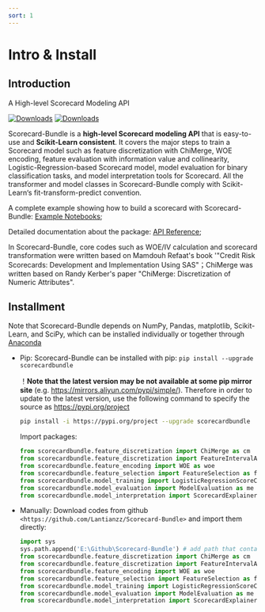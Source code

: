 ```yaml
---
sort: 1
---
```


# Intro & Install

## Introduction

A High-level Scorecard Modeling API

[![Downloads](https://pepy.tech/badge/scorecardbundle)](https://pepy.tech/project/scorecardbundle)  [![Downloads](https://img.shields.io/pypi/v/scorecardbundle?color=orange)](https://img.shields.io/pypi/v/scorecardbundle?color=orange)

Scorecard-Bundle is a **high-level Scorecard modeling API** that is easy-to-use and **Scikit-Learn consistent**.  It covers the major steps to train a Scorecard model such as feature discretization with ChiMerge, WOE encoding, feature evaluation with information value and collinearity, Logistic-Regression-based Scorecard model, model evaluation for binary classification tasks, and model interpretation tools for Scorecard. All the transformer and model classes in Scorecard-Bundle comply with Scikit-Learn‘s fit-transform-predict convention.

A complete example showing how to build a scorecard with Scorecard-Bundle: [Example Notebooks](https://scorecard-bundle.bubu.blue/Notebooks/);

Detailed documentation about the package: [API Reference](https://scorecard-bundle.bubu.blue/API/);

In Scorecard-Bundle, core codes such as WOE/IV calculation and scorecard transformation were written based on Mamdouh Refaat's book '"Credit Risk Scorecards: Development and Implementation Using SAS"；ChiMerge was written based on Randy Kerber's paper "ChiMerge: Discretization of Numeric Attributes".


## Installment

Note that Scorecard-Bundle depends on NumPy, Pandas, matplotlib, Scikit-Learn, and SciPy, which can be installed individually or together through [Anaconda](https://www.anaconda.com/)

- Pip: Scorecard-Bundle can be installed with pip:  `pip install --upgrade scorecardbundle` 
  
  ！**Note that the latest version may be not available at some pip mirror site** (e.g. https://mirrors.aliyun.com/pypi/simple/). Therefore in order to update to the latest version,  use the following command to specify the source as https://pypi.org/project
  
  ~~~bash
  pip install -i https://pypi.org/project --upgrade scorecardbundle
  ~~~
  
  Import packages: 
  
  ```python
  from scorecardbundle.feature_discretization import ChiMerge as cm
  from scorecardbundle.feature_discretization import FeatureIntervalAdjustment as fia
  from scorecardbundle.feature_encoding import WOE as woe
  from scorecardbundle.feature_selection import FeatureSelection as fs
  from scorecardbundle.model_training import LogisticRegressionScoreCard as lrsc
  from scorecardbundle.model_evaluation import ModelEvaluation as me
  from scorecardbundle.model_interpretation import ScorecardExplainer as mise
  ```


- Manually: Download codes from github `<https://github.com/Lantianzz/Scorecard-Bundle>` and import them directly:

  ```python
  import sys
  sys.path.append('E:\Github\Scorecard-Bundle') # add path that contains the codes
  from scorecardbundle.feature_discretization import ChiMerge as cm
  from scorecardbundle.feature_discretization import FeatureIntervalAdjustment as fia
  from scorecardbundle.feature_encoding import WOE as woe
  from scorecardbundle.feature_selection import FeatureSelection as fs
  from scorecardbundle.model_training import LogisticRegressionScoreCard as lrsc
  from scorecardbundle.model_evaluation import ModelEvaluation as me
  from scorecardbundle.model_interpretation import ScorecardExplainer as mise
  ```
